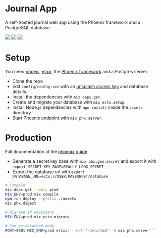 Journal App
===========

A self-hosted journal web app using the Phoenix framework and a PostgreSQL database. 

![](https://i.postimg.cc/RCLxHw51/image.png)
![](https://i.postimg.cc/6pLZsHD2/image.png)
![](https://i.postimg.cc/kMBpvHHy/image.png)


# Setup
You need [nodejs](https://nodejs.org/download/), [elixir](https://elixir-lang.org/install.html), the [Phoenix framework](https://hexdocs.pm/phoenix/installation.html) and a Postgres server.
 - Clone the repo
 - Edit `config/config.exs` with an [unsplash access key](https://unsplash.com/oauth/applications) and database details.
 - Install the dependencies with `mix deps.get`.
 - Create and migrate your database with `mix ecto.setup`.
 - Install Node.js dependencies with `npm install` inside the `assets` directory.
 - Start Phoenix endpoint with `mix phx.server`.


# Production 

Full documentation at the [phoenix guide](https://hexdocs.pm/phoenix/deployment.html).

 - Generate a secret key base with `mix phx.gen.secret` and export it with `export SECRET_KEY_BASE=REALLY_LONG_SECRET`
 - Export the database url with `export DATABASE_URL=ecto://USER:PASS@HOST/database`
```sh
# Compile
mix deps.get --only prod
MIX_ENV=prod mix compile
npm run deploy --prefix ./assets
mix phx.digest

# Migrate if necessary
MIX_ENV=prod mix ecto.migrate

# Run in detached mode
PORT=4001 MIX_ENV=prod elixir --erl "-detached" -S mix phx.server```

